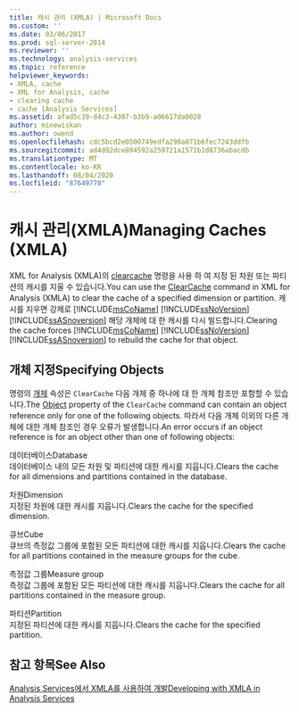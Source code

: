 ```yaml
---
title: 캐시 관리 (XMLA) | Microsoft Docs
ms.custom: ''
ms.date: 03/06/2017
ms.prod: sql-server-2014
ms.reviewer: ''
ms.technology: analysis-services
ms.topic: reference
helpviewer_keywords:
- XMLA, cache
- XML for Analysis, cache
- clearing cache
- cache [Analysis Services]
ms.assetid: afad5c39-d4c3-4307-b3b9-a06617da0028
author: minewiskan
ms.author: owend
ms.openlocfilehash: cdc5bcd2e0500749edfa298a871b6fec7243ddfb
ms.sourcegitcommit: ad4d92dce894592a259721a1571b1d8736abacdb
ms.translationtype: MT
ms.contentlocale: ko-KR
ms.lasthandoff: 08/04/2020
ms.locfileid: "87649770"
---
```

# <a name="managing-caches-xmla"></a><span data-ttu-id="a1128-102">캐시 관리(XMLA)</span><span class="sxs-lookup"><span data-stu-id="a1128-102">Managing Caches (XMLA)</span></span>
  <span data-ttu-id="a1128-103">XML for Analysis (XMLA)의 [clearcache](https://docs.microsoft.com/bi-reference/xmla/xml-elements-commands/clearcache-element-xmla) 명령을 사용 하 여 지정 된 차원 또는 파티션의 캐시를 지울 수 있습니다.</span><span class="sxs-lookup"><span data-stu-id="a1128-103">You can use the [ClearCache](https://docs.microsoft.com/bi-reference/xmla/xml-elements-commands/clearcache-element-xmla) command in XML for Analysis (XMLA) to clear the cache of a specified dimension or partition.</span></span> <span data-ttu-id="a1128-104">캐시를 지우면 강제로 [!INCLUDE[msCoName](../../includes/msconame-md.md)] [!INCLUDE[ssNoVersion](../../includes/ssnoversion-md.md)] [!INCLUDE[ssASnoversion](../../includes/ssasnoversion-md.md)] 해당 개체에 대 한 캐시를 다시 빌드합니다.</span><span class="sxs-lookup"><span data-stu-id="a1128-104">Clearing the cache forces [!INCLUDE[msCoName](../../includes/msconame-md.md)] [!INCLUDE[ssNoVersion](../../includes/ssnoversion-md.md)] [!INCLUDE[ssASnoversion](../../includes/ssasnoversion-md.md)] to rebuild the cache for that object.</span></span>  
  
## <a name="specifying-objects"></a><span data-ttu-id="a1128-105">개체 지정</span><span class="sxs-lookup"><span data-stu-id="a1128-105">Specifying Objects</span></span>  
 <span data-ttu-id="a1128-106">명령의 [개체](https://docs.microsoft.com/bi-reference/xmla/xml-elements-properties/object-element-xmla) 속성은 `ClearCache` 다음 개체 중 하나에 대 한 개체 참조만 포함할 수 있습니다.</span><span class="sxs-lookup"><span data-stu-id="a1128-106">The [Object](https://docs.microsoft.com/bi-reference/xmla/xml-elements-properties/object-element-xmla) property of the `ClearCache` command can contain an object reference only for one of the following objects.</span></span> <span data-ttu-id="a1128-107">따라서 다음 개체 이외의 다른 개체에 대한 개체 참조인 경우 오류가 발생합니다.</span><span class="sxs-lookup"><span data-stu-id="a1128-107">An error occurs if an object reference is for an object other than one of following objects:</span></span>  
  
 <span data-ttu-id="a1128-108">데이터베이스</span><span class="sxs-lookup"><span data-stu-id="a1128-108">Database</span></span>  
 <span data-ttu-id="a1128-109">데이터베이스 내의 모든 차원 및 파티션에 대한 캐시를 지웁니다.</span><span class="sxs-lookup"><span data-stu-id="a1128-109">Clears the cache for all dimensions and partitions contained in the database.</span></span>  
  
 <span data-ttu-id="a1128-110">차원</span><span class="sxs-lookup"><span data-stu-id="a1128-110">Dimension</span></span>  
 <span data-ttu-id="a1128-111">지정된 차원에 대한 캐시를 지웁니다.</span><span class="sxs-lookup"><span data-stu-id="a1128-111">Clears the cache for the specified dimension.</span></span>  
  
 <span data-ttu-id="a1128-112">큐브</span><span class="sxs-lookup"><span data-stu-id="a1128-112">Cube</span></span>  
 <span data-ttu-id="a1128-113">큐브의 측정값 그룹에 포함된 모든 파티션에 대한 캐시를 지웁니다.</span><span class="sxs-lookup"><span data-stu-id="a1128-113">Clears the cache for all partitions contained in the measure groups for the cube.</span></span>  
  
 <span data-ttu-id="a1128-114">측정값 그룹</span><span class="sxs-lookup"><span data-stu-id="a1128-114">Measure group</span></span>  
 <span data-ttu-id="a1128-115">측정값 그룹에 포함된 모든 파티션에 대한 캐시를 지웁니다.</span><span class="sxs-lookup"><span data-stu-id="a1128-115">Clears the cache for all partitions contained in the measure group.</span></span>  
  
 <span data-ttu-id="a1128-116">파티션</span><span class="sxs-lookup"><span data-stu-id="a1128-116">Partition</span></span>  
 <span data-ttu-id="a1128-117">지정된 파티션에 대한 캐시를 지웁니다.</span><span class="sxs-lookup"><span data-stu-id="a1128-117">Clears the cache for the specified partition.</span></span>  
  
## <a name="see-also"></a><span data-ttu-id="a1128-118">참고 항목</span><span class="sxs-lookup"><span data-stu-id="a1128-118">See Also</span></span>  
 [<span data-ttu-id="a1128-119">Analysis Services에서 XMLA를 사용하여 개발</span><span class="sxs-lookup"><span data-stu-id="a1128-119">Developing with XMLA in Analysis Services</span></span>](developing-with-xmla-in-analysis-services.md)  
  
  
